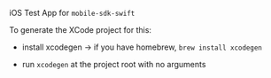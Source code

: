 iOS Test App for `mobile-sdk-swift`

To generate the XCode project for this:

- install xcodegen → if you have homebrew, `brew install xcodegen`

- run `xcodegen` at the project root with no arguments
